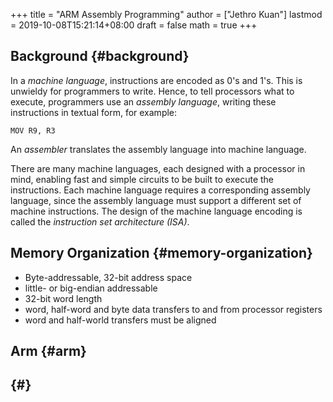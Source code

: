 +++
title = "ARM Assembly Programming"
author = ["Jethro Kuan"]
lastmod = 2019-10-08T15:21:14+08:00
draft = false
math = true
+++

## Background {#background}

In a _machine language_, instructions are encoded as 0's and 1's. This
is unwieldy for programmers  to write. Hence, to tell processors what
to execute, programmers use an _assembly language_, writing these
instructions in textual form, for example:

```text
MOV R9, R3
```

An _assembler_ translates the assembly language into machine language.

There are many machine languages, each designed with a processor in
mind, enabling fast and simple circuits to be built to execute the
instructions. Each machine language requires a corresponding assembly
language, since the assembly language must support a different set of
machine instructions. The design of the machine language encoding is
called the _instruction set architecture (ISA)_.


## Memory Organization {#memory-organization}

-   Byte-addressable, 32-bit address space
-   little- or big-endian addressable
-   32-bit word length
-   word, half-word and byte data transfers to and from processor registers
-   word and half-world transfers must be aligned


## Arm {#arm}


##  {#}
